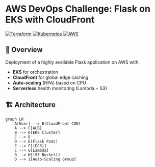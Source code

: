 # AWS DevOps Challenge: Flask on EKS with CloudFront

[![Terraform](https://img.shields.io/badge/Terraform-v1.5+-blue)](https://terraform.io)
[![Kubernetes](https://img.shields.io/badge/Kubernetes-v1.27-green)](https://kubernetes.io)
[![AWS](https://img.shields.io/badge/AWS-CloudFront-orange)](https://aws.amazon.com/cloudfront/)

## 📌 Overview
Deployment of a highly available Flask application on AWS with:
- **EKS** for orchestration
- **CloudFront** for global edge caching
- **Auto-scaling** (HPA) based on CPU
- **Serverless** health monitoring (Lambda + S3)

## 🏗️ Architecture
```mermaid
graph LR
    A[User] --> B[CloudFront CDN]
    A --> C[ALB]
    B --> D[EKS Cluster]
    C --> D
    D --> E[Flask Pods]
    E --> F[(ECR)]
    C --> G[Lambda]
    G --> H[(S3 Bucket)]
    D --> I[Auto-Scaling Group]